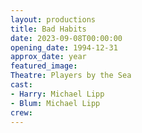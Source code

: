 ```yaml
---
layout: productions
title: Bad Habits
date: 2023-09-08T00:00:00
opening_date: 1994-12-31
approx_date: year
featured_image:
Theatre: Players by the Sea
cast:
- Harry: Michael Lipp
- Blum: Michael Lipp
crew:
---
```

